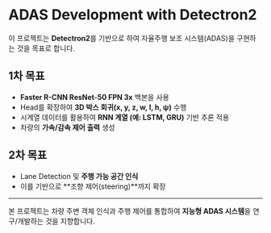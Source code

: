 # ADAS Development with Detectron2

이 프로젝트는 **Detectron2**를 기반으로 하여 자율주행 보조 시스템(ADAS)을 구현하는 것을 목표로 합니다.

## 1차 목표
- **Faster R-CNN ResNet-50 FPN 3x** 백본을 사용
- Head를 확장하여 **3D 박스 회귀(x, y, z, w, l, h, ψ)** 수행
- 시계열 데이터를 활용하여 **RNN 계열 (예: LSTM, GRU)** 기반 추론 적용
- 차량의 **가속/감속 제어 출력** 생성

## 2차 목표
- Lane Detection 및 **주행 가능 공간 인식**
- 이를 기반으로 **조향 제어(steering)**까지 확장

---

본 프로젝트는 차량 주변 객체 인식과 주행 제어를 통합하여 **지능형 ADAS 시스템**을 연구/개발하는 것을 지향합니다.